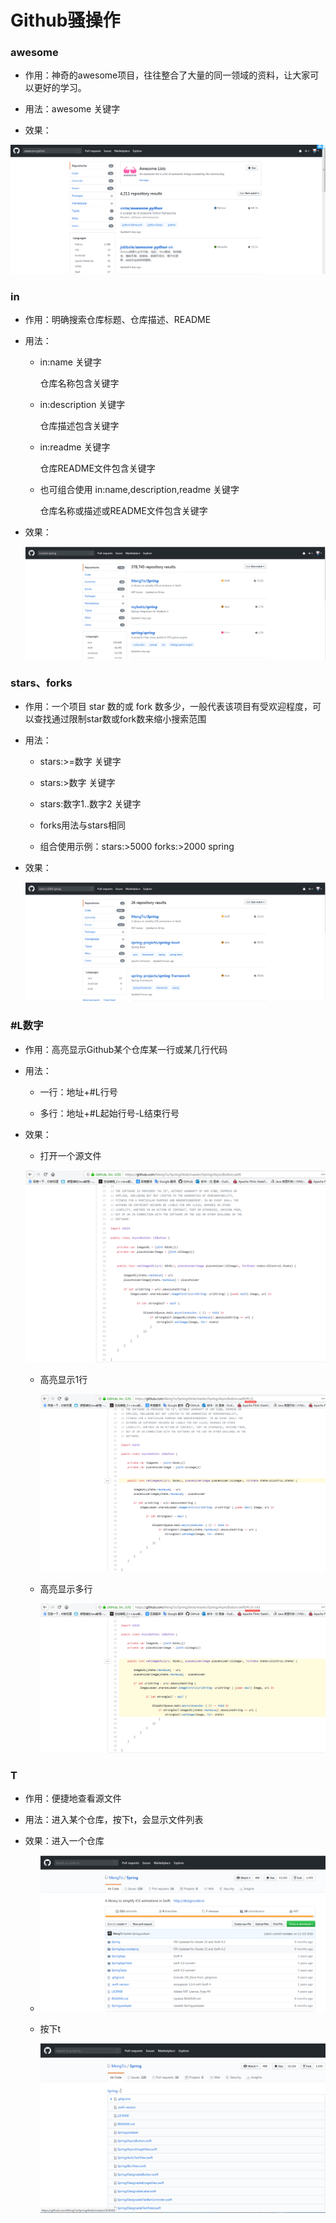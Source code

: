 # Github骚操作

### awesome

- 作用：神奇的awesome项目，往往整合了大量的同一领域的资料，让大家可以更好的学习。

- 用法：awesome 关键字

- 效果：

![awesome](assets/awesome.png)

### in

- 作用：明确搜索仓库标题、仓库描述、README

- 用法：

  - in:name 关键字

    仓库名称包含关键字

  - in:description 关键字

    仓库描述包含关键字

  - in:readme 关键字

    仓库README文件包含关键字

  - 也可组合使用   in:name,description,readme 关键字

    仓库名称或描述或README文件包含关键字

- 效果：

  ![in](assets/in.png)

###  stars、forks

- 作用：一个项目 star 数的或 fork 数多少，一般代表该项目有受欢迎程度，可以查找通过限制star数或fork数来缩小搜索范围

- 用法：

  - stars:>=数字  关键字
  
  - stars:>数字  关键字
  
  - stars:数字1..数字2  关键字
  
  - forks用法与stars相同
  
  - 组合使用示例：stars:>5000 forks:>2000 spring

- 效果：

  ![stars](assets/stars.png)

### #L数字

- 作用：高亮显示Github某个仓库某一行或某几行代码

- 用法：
  - 一行：地址+#L行号
  
  - 多行：地址+#L起始行号-L结束行号

- 效果：

  - 打开一个源文件

  ![L1](assets/L1.png)

  - 高亮显示1行

    ![L2](assets/L2.png)

  - 高亮显示多行

    ![L3](assets/L3.png)

### T

- 作用：便捷地查看源文件

- 用法：进入某个仓库，按下t，会显示文件列表

- 效果：进入一个仓库

  - ![t1](assets/t1.png)

  - 按下t

    ![t2](assets/t2.png)